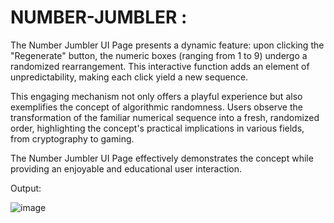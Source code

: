 # NUMBER-JUMBLER :

The Number Jumbler UI Page presents a dynamic feature: upon clicking the "Regenerate" button, the numeric boxes (ranging from 1 to 9) undergo a randomized rearrangement. This interactive function adds an element of unpredictability, making each click yield a new sequence. 

This engaging mechanism not only offers a playful experience but also exemplifies the concept of algorithmic randomness. Users observe the transformation of the familiar numerical sequence into a fresh, randomized order, highlighting the concept's practical implications in various fields, from cryptography to gaming. 

The Number Jumbler UI Page effectively demonstrates the concept while providing an enjoyable and educational user interaction.

Output: 

![image](https://github.com/shaiktahseen/NUMBER-JUMBLER/assets/126344231/e841f57d-a053-430c-ac62-a25172c51a30)
